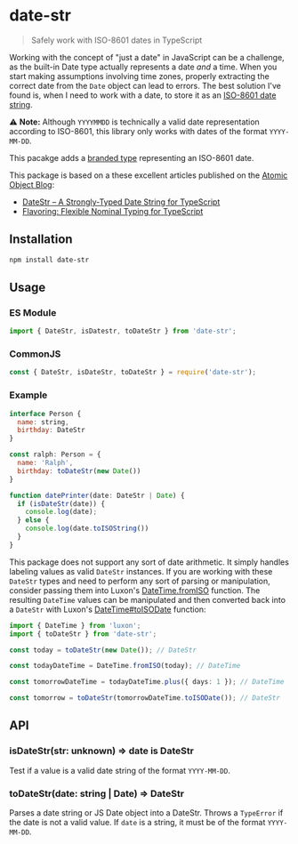 # date-str

> Safely work with ISO-8601 dates in TypeScript

Working with the concept of "just a date" in JavaScript can be a challenge, as the built-in Date type actually represents a date _and_ a time. When you start making assumptions involving time zones, properly extracting the correct date from the `Date` object can lead to errors. The best solution I've found is, when I need to work with a date, to store it as an [ISO-8601 date string](https://en.wikipedia.org/wiki/ISO_8601#Dates).

⚠️ **Note:** Although `YYYYMMDD` is technically a valid date representation according to ISO-8601, this library only works with dates of the format `YYYY-MM-DD`.

This pacakge adds a [branded type](https://spin.atomicobject.com/2018/01/15/typescript-flexible-nominal-typing/) representing an ISO-8601 date.

This package is based on a these excellent articles published on the [Atomic Object Blog](https://spin.atomicobject.com/):

- [DateStr – A Strongly-Typed Date String for TypeScript](https://spin.atomicobject.com/2017/06/19/strongly-typed-date-string-typescript/)
- [Flavoring: Flexible Nominal Typing for TypeScript](https://spin.atomicobject.com/2018/01/15/typescript-flexible-nominal-typing/)

## Installation

```sh
npm install date-str
```

## Usage

### ES Module

```js
import { DateStr, isDatestr, toDateStr } from 'date-str';
```

### CommonJS

```js
const { DateStr, isDateStr, toDateStr } = require('date-str');
```

### Example

```js
interface Person {
  name: string,
  birthday: DateStr
}

const ralph: Person = {
  name: 'Ralph',
  birthday: toDateStr(new Date())
}

function datePrinter(date: DateStr | Date) {
  if (isDateStr(date)) {
    console.log(date);
  } else {
    console.log(date.toISOString())
  }
}
```

This package does not support any sort of date arithmetic. It simply handles labeling values as valid `DateStr` instances. If you are working with these `DateStr` types and need to perform any sort of parsing or manipulation, consider passing them into Luxon's [DateTime.fromISO](https://moment.github.io/luxon/api-docs/index.html#datetimefromiso) function. The resulting `DateTime` values can be manipulated and then converted back into a `DateStr` with Luxon's [DateTime#toISODate](https://moment.github.io/luxon/api-docs/index.html#datetimetoisodate) function:

```ts
import { DateTime } from 'luxon';
import { toDateStr } from 'date-str';

const today = toDateStr(new Date()); // DateStr

const todayDateTime = DateTime.fromISO(today); // DateTime

const tomorrowDateTime = todayDateTime.plus({ days: 1 }); // DateTime

const tomorrow = toDateStr(tomorrowDateTime.toISODate()); // DateStr
```

## API

### isDateStr(str: unknown) => date is DateStr

Test if a value is a valid date string of the format `YYYY-MM-DD`.

### toDateStr(date: string | Date) => DateStr

Parses a date string or JS Date object into a DateStr. Throws a `TypeError` if the date is not a valid value. If `date` is a string, it must be of the format `YYYY-MM-DD`.
